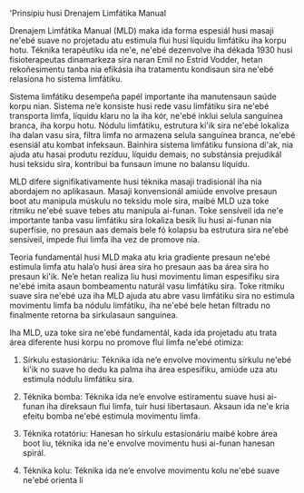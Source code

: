 'Prinsípiu husi Drenajem Limfátika Manual

Drenajem Limfátika Manual (MLD) maka ida forma espesiál husi masaji ne'ebé suave no projetadu atu estimula flui husi líquidu limfátiku iha korpu hotu. Téknika terapéutiku ida ne'e, ne'ebé dezenvolve iha dékada 1930 husi fisioterapeutas dinamarkeza sira naran Emil no Estrid Vodder, hetan rekoñesimentu tanba nia efikásia iha tratamentu kondisaun sira ne'ebé relasiona ho sistema limfátiku.

Sistema limfátiku desempeña papél importante iha manutensaun saúde korpu nian. Sistema ne’e konsiste husi rede vasu limfátiku sira ne'ebé transporta limfa, líquidu klaru no la iha kór, ne'ebé inklui selula sanguínea branca, iha korpu hotu. Nódulu limfátiku, estrutura ki'ik sira ne'ebé lokaliza iha dalan vasu sira, filtra limfa no armazena selula sanguínea branca, ne'ebé esensiál atu kombat infeksaun. Bainhira sistema limfátiku funsiona di'ak, nia ajuda atu hasai produtu rezíduu, líquidu demais, no substánsia prejudikál husi teksidu sira, kontribui ba funsaun imune no balansu líquidu.

MLD difere signifikativamente husi téknika masaji tradisionál iha nia abordajem no aplikasaun. Masaji konvensionál amiúde envolve presaun boot atu manipula múskulu no teksidu mole sira, maibé MLD uza toke ritmiku ne'ebé suave tebes atu manipula ai-funan. Toke sensíveil ida ne'e importante tanba vasu limfátiku sira lokaliza besik liu husi ai-funan nia superfísie, no presaun aas demais bele fó kolapsu ba estrutura sira ne'ebé sensíveil, impede flui limfa iha vez de promove nia.

Teoria fundamentál husi MLD maka atu kria gradiente presaun ne'ebé estimula limfa atu hala’o husi área sira ho presaun aas ba área sira ho presaun ki'ik. Ne’e hetan realiza liu husi movimentu liman espesífiku sira ne'ebé imita asaun bombeamentu naturál vasu limfátiku sira. Toke ritmiku suave sira ne'ebé uza iha MLD ajuda atu abre vasu limfátiku sira no estimula movimentu limfa ba nódulu limfátiku, iha ne'ebé bele hetan filtradu no finalmente retorna ba sirkulasaun sanguínea.

Iha MLD, uza toke sira ne'ebé fundamentál, kada ida projetadu atu trata área diferente husi korpu no promove flui limfa ne'ebé otimiza:

1. Sírkulu estasionáriu: Téknika ida ne’e envolve movimentu sírkulu ne'ebé ki'ik no suave ho dedu ka palma iha área espesífiku, amiúde uza atu estimula nódulu limfátiku sira.

2. Téknika bomba: Téknika ida ne’e envolve estiramentu suave husi ai-funan iha direksaun flui limfa, tuir husi libertasaun. Aksaun ida ne'e kria efeitu bomba ne'ebé estimula movimentu limfa.

3. Téknika rotatóriu: Hanesan ho sírkulu estasionáriu maibé kobre área boot liu, téknika ida ne'e envolve movimentu husi ai-funan hanesan spirál.

4. Téknika kolu: Téknika ida ne’e envolve movimentu kolu ne'ebé suave ne'ebé orienta lí